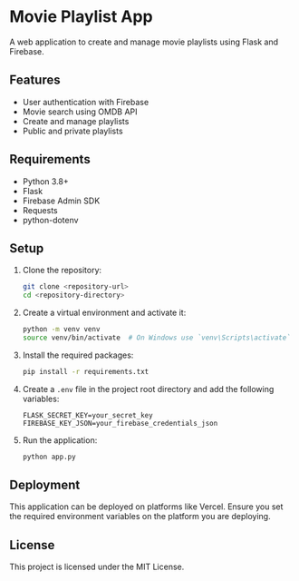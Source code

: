 # Movie Playlist App

A web application to create and manage movie playlists using Flask and Firebase.

## Features

- User authentication with Firebase
- Movie search using OMDB API
- Create and manage playlists
- Public and private playlists

## Requirements

- Python 3.8+
- Flask
- Firebase Admin SDK
- Requests
- python-dotenv

## Setup

1. Clone the repository:
    ```sh
    git clone <repository-url>
    cd <repository-directory>
    ```

2. Create a virtual environment and activate it:
    ```sh
    python -m venv venv
    source venv/bin/activate  # On Windows use `venv\Scripts\activate`
    ```

3. Install the required packages:
    ```sh
    pip install -r requirements.txt
    ```

4. Create a `.env` file in the project root directory and add the following variables:
    ```
    FLASK_SECRET_KEY=your_secret_key
    FIREBASE_KEY_JSON=your_firebase_credentials_json
    ```

5. Run the application:
    ```sh
    python app.py
    ```

## Deployment

This application can be deployed on platforms like  Vercel. Ensure you set the required environment variables on the platform you are deploying.

## License

This project is licensed under the MIT License.
